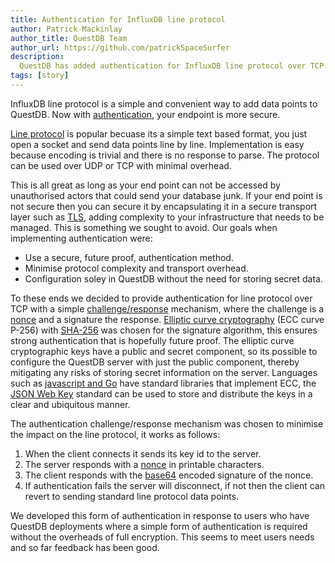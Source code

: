 ```yaml
---
title: Authentication for InfluxDB line protocol
author: Patrick Mackinlay
author_title: QuestDB Team
author_url: https://github.com/patrickSpaceSurfer
description:
  QuestDB has added authentication for InfluxDB line protocol over TCP
tags: [story]
---
```


InfluxDB line protocol is a simple and convenient way to add data points to QuestDB. Now with [authentication](/docs/reference/api/influxdb/#authentication), your endpoint is more secure.

<!--truncate-->

[Line protocol](/docs/reference/api/influxdb) is popular becuase its a simple text based format, you just open a socket and send data points line by line. Implementation is easy because encoding is trivial and there is no response to parse. The protocol can be used over UDP or TCP with minimal overhead.

This is all great as long as your end point can not be accessed by unauthorised actors that could send your database junk. If your end point is not secure then you can secure it by encapsulating it in a secure transport layer such as [TLS](https://en.wikipedia.org/wiki/Transport_Layer_Security), adding complexity to your infrastructure that needs to be managed. This is something we sought to avoid. Our goals when implementing authentication were:

* Use a secure, future proof, authentication method.
* Minimise protocol complexity and transport overhead.
* Configuration soley in QuestDB without the need for storing secret data.

To these ends we decided to provide authentication for line protocol over TCP with a simple [challenge/response](https://en.wikipedia.org/wiki/Challenge%E2%80%93response_authentication) mechanism, where the challenge is a [nonce](https://en.wikipedia.org/wiki/Cryptographic_nonce) and a signature the response. [Elliptic curve cryptography](https://en.wikipedia.org/wiki/Elliptic-curve_cryptography) (ECC curve P-256) with [SHA-256](https://en.wikipedia.org/wiki/SHA-2) was chosen for the signature algorithm, this ensures strong authentication that is hopefully future proof. The elliptic curve cryptographic keys have a public and secret component, so its possible to configure the QuestDB server with just the public component, thereby mitigating any risks of storing secret information on the server. Languages such as [javascript and Go](/docs/develop/insert-data/#influxdb-line-protocol) have standard libraries that implement ECC, the [JSON Web Key](https://tools.ietf.org/html/rfc7517) standard can be used to store and distribute the keys in a clear and ubiquitous manner.

The authentication challenge/response mechanism was chosen to minimise the impact on the line protocol, it works as follows:
1. When the client connects it sends its key id to the server.
2. The server responds with a [nonce](https://en.wikipedia.org/wiki/Cryptographic_nonce) in printable characters.
3. The client responds with the [base64](https://en.wikipedia.org/wiki/Base64) encoded signature of the nonce.
4. If authentication fails the server will disconnect, if not then the client can revert to sending standard line protocol data points.

We developed this form of authentication in response to users who have QuestDB deployments where a simple form of authentication is required without the overheads of full encryption. This seems to meet users needs and so far feedback has been good.
